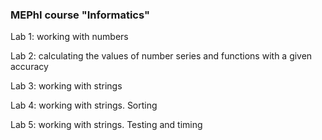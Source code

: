 ### **MEPhI course "Informatics"**

Lab 1:
working with numbers

Lab 2:
calculating the values of number series and functions with a given accuracy

Lab 3:
working with strings

Lab 4:
working with strings. Sorting

Lab 5:
working with strings. Testing and timing
